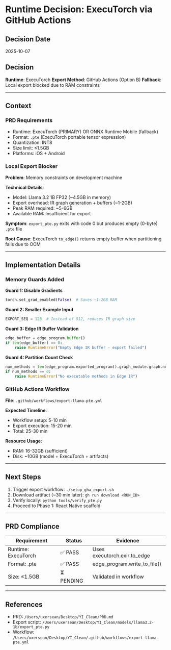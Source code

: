 # Runtime Decision: ExecuTorch via GitHub Actions

## Decision Date
2025-10-07

## Decision
**Runtime**: ExecuTorch
**Export Method**: GitHub Actions (Option B)
**Fallback**: Local export blocked due to RAM constraints

---

## Context

### PRD Requirements
- Runtime: ExecuTorch (PRIMARY) OR ONNX Runtime Mobile (fallback)
- Format: `.pte` (ExecuTorch portable tensor expression)
- Quantization: INT8
- Size limit: ≤1.5GB
- Platforms: iOS + Android

### Local Export Blocker
**Problem**: Memory constraints on development machine

**Technical Details**:
- Model: Llama 3.2 1B FP32 (~4.5GB in memory)
- Export overhead: IR graph generation + buffers (~1-2GB)
- Peak RAM required: ~5-6GB
- Available RAM: Insufficient for export

**Symptom**: `export_pte.py` exits with code 0 but produces empty (0-byte) `.pte` file

**Root Cause**: ExecuTorch `to_edge()` returns empty buffer when partitioning fails due to OOM

---

## Implementation Details

### Memory Guards Added

**Guard 1: Disable Gradients**
```python
torch.set_grad_enabled(False)  # Saves ~1-2GB RAM
```

**Guard 2: Smaller Example Input**
```python
EXPORT_SEQ = 128  # Instead of 512, reduces IR graph size
```

**Guard 3: Edge IR Buffer Validation**
```python
edge_buffer = edge_program.buffer()
if len(edge_buffer) == 0:
    raise RuntimeError("Empty Edge IR buffer - export failed")
```

**Guard 4: Partition Count Check**
```python
num_methods = len(edge_program.exported_program().graph_module.graph.nodes)
if num_methods == 0:
    raise RuntimeError("No executable methods in Edge IR")
```

### GitHub Actions Workflow

**File**: `.github/workflows/export-llama-pte.yml`

**Expected Timeline**:
- Workflow setup: 5-10 min
- Export execution: 15-20 min
- Total: 25-30 min

**Resource Usage**:
- RAM: 16-32GB (sufficient)
- Disk: ~10GB (model + ExecuTorch + artifacts)

---

## Next Steps

1. Trigger export workflow: `./setup_gha_export.sh`
2. Download artifact (~30 min later): `gh run download <RUN_ID>`
3. Verify locally: `python tools/verify_pte.py`
4. Proceed to Phase 1: React Native scaffold

---

## PRD Compliance

| Requirement | Status | Evidence |
|-------------|--------|----------|
| Runtime: ExecuTorch | ✅ PASS | Uses executorch.exir.to_edge |
| Format: .pte | ✅ PASS | edge_program.write_to_file() |
| Size: ≤1.5GB | ⏳ PENDING | Validated in workflow |

---

## References

- PRD: `/Users/uxersean/Desktop/YI_Clean/PRD.md`
- Export script: `/Users/uxersean/Desktop/YI_Clean/models/llama3.2-1b/export_pte.py`
- Workflow: `/Users/uxersean/Desktop/YI_Clean/.github/workflows/export-llama-pte.yml`

